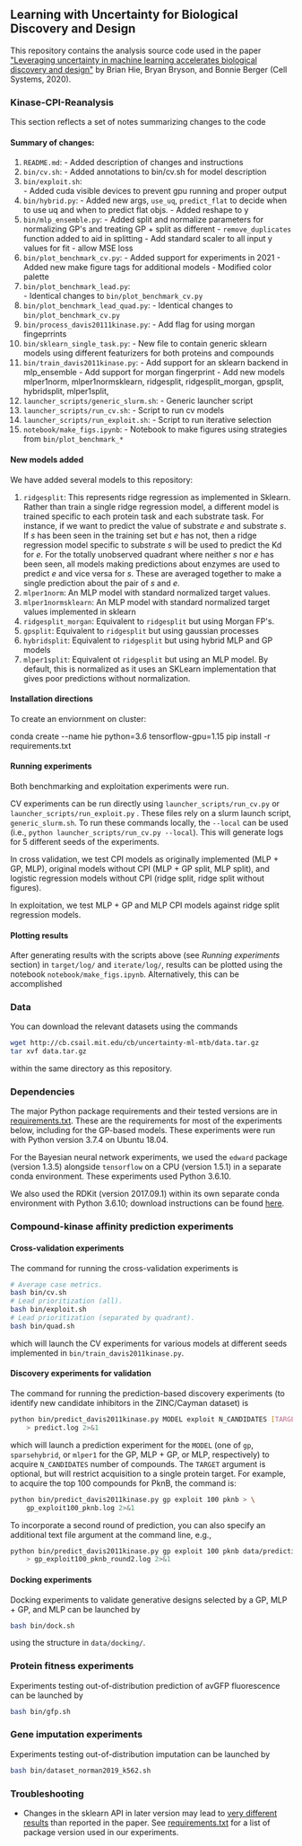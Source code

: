## Learning with Uncertainty for Biological Discovery and Design

This repository contains the analysis source code used in the paper ["Leveraging uncertainty in machine learning accelerates biological discovery and design"](https://www.cell.com/cell-systems/fulltext/S2405-4712(20)30364-1) by Brian Hie, Bryan Bryson, and Bonnie Berger (Cell Systems, 2020).

### Kinase-CPI-Reanalysis

This section reflects a set of notes summarizing changes to the code 

#### Summary of changes: 

1. `README.md`: 
        - Added description of changes and instructions
2. `bin/cv.sh`: 
        - Added annotations to bin/cv.sh for model description
3. `bin/exploit.sh`:  
        - Added cuda visible devices to prevent gpu running and proper output
4. `bin/hybrid.py`: 
        - Added new args, `use_uq`, `predict_flat` to decide when to use uq and when to predict flat objs. 
        - Added reshape to y
5. `bin/mlp_ensemble.py`: 
        - Added split and normalize parameters for normalizing GP's and treating GP + split as different
        - `remove_duplicates` function added to aid in splitting
        - Add standard scaler to all input y values for fit
        - allow MSE loss 
6. `bin/plot_benchmark_cv.py`: 
        - Added support for experiments in 2021
        - Added new make figure tags for additional models
        - Modified color palette
7. `bin/plot_benchmark_lead.py`:        
        - Identical changes to `bin/plot_benchmark_cv.py`
8. `bin/plot_benchmark_lead_quad.py`: 
        - Identical changes to `bin/plot_benchmark_cv.py`
9. `bin/process_davis20111kinase.py`:
        - Add flag for using morgan fingeprrints
10. `bin/sklearn_single_task.py`: 
        - New file to contain generic sklearn models using different featurizers for both proteins and compounds 
11. `bin/train_davis2011kinase.py`: 
        - Add support for an sklearn backend  in mlp_ensemble
        - Add support for morgan fingerprint
        - Add new models mlper1norm, mlper1normsklearn, ridgesplit, ridgesplit_morgan, gpsplit, hybridsplit, mlper1split,
12. `launcher_scripts/generic_slurm.sh`: 
        - Generic launcher script
13. `launcher_scripts/run_cv.sh`: 
        - Script to run cv models
14. `launcher_scripts/run_exploit.sh`: 
        - Script to run iterative selection
15. `notebook/make_figs.ipynb`:
        - Notebook to make figures using strategies from `bin/plot_benchmark_*`

#### New models added

We have added several models to this repository:
1. `ridgesplit`: This represents ridge regression as implemented in Sklearn. Rather than train a single ridge regression model, a different model is trained specific to each protein task and each substrate task. For instance, if we want to predict the value of substrate *e*  and substrate *s*. If *s* has been seen in the training set but *e* has not, then a ridge regression model specific to substrate *s* will be used to predict the Kd for *e*. For the totally unobserved quadrant where neither *s* nor *e* has been seen, all models making predictions about enzymes are used to predict *e* and vice versa for *s*. These are averaged together to make a single prediction about the pair of *s* and *e*. 
2. `mlper1norm`: An MLP model with standard normalized target values.
3. `mlper1normsklearn`: An MLP model with standard normalized target values implemented in sklearn
4. `ridgesplit_morgan`: Equivalent to `ridgesplit` but using Morgan FP's.
5. `gpsplit`: Equivalent to `ridgesplit` but using gaussian processes
6. `hybridsplit`: Equivalent to `ridgesplit` but using hybrid MLP and GP models
7. `mlper1split`: Equivalent ot `ridgesplit` but using an MLP model. By default, this is normalized as it uses an SKLearn implementation that gives poor predictions without normalization.


#### Installation directions

To create an enviornment on cluster: 

conda create --name hie python=3.6 tensorflow-gpu=1.15
pip install -r requirements.txt


#### Running experiments

Both benchmarking and exploitation experiments were run. 

CV experiments can be run directly using `launcher_scripts/run_cv.py` or `launcher_scripts/run_exploit.py` . These files rely on a slurm launch script, `generic_slurm.sh`. To run these commands locally, the `--local` can be used (i.e., `python launcher_scripts/run_cv.py --local`). This will generate logs for 5 different seeds of the experiments. 

In cross validation, we test CPI models as originally implemented (MLP + GP, MLP), original models without CPI (MLP + GP split, MLP split), and logistic regression models without CPI (ridge split, ridge split without figures). 

In exploitation, we test MLP + GP and MLP CPI models against ridge split regression models.

#### Plotting results

After generating results with the scripts above (see *Running experiments* section) in `target/log/` and `iterate/log/`,  results can be plotted using the notebook `notebook/make_figs.ipynb`. Alternatively, this can be accomplished 

### Data

You can download the relevant datasets using the commands
```bash
wget http://cb.csail.mit.edu/cb/uncertainty-ml-mtb/data.tar.gz
tar xvf data.tar.gz
```
within the same directory as this repository.

### Dependencies

The major Python package requirements and their tested versions are in [requirements.txt](requirements.txt). These are the requirements for most of the experiments below, including for the GP-based models. These experiments were run with Python version 3.7.4 on Ubuntu 18.04.

For the Bayesian neural network experiments, we used the `edward` package (version 1.3.5) alongside `tensorflow` on a CPU (version 1.5.1) in a separate conda environment. These experiments used Python 3.6.10.

We also used the RDKit (version 2017.09.1) within its own separate conda environment with Python 3.6.10; download instructions can be found [here](https://www.rdkit.org/docs/Install.html).

### Compound-kinase affinity prediction experiments

#### Cross-validation experiments

The command for running the cross-validation experiments is
```bash
# Average case metrics.
bash bin/cv.sh
# Lead prioritization (all).
bash bin/exploit.sh
# Lead prioritization (separated by quadrant).
bash bin/quad.sh
```
which will launch the CV experiments for various models at different seeds implemented in `bin/train_davis2011kinase.py`.

#### Discovery experiments for validation

The command for running the prediction-based discovery experiments (to identify new candidate inhibitors in the ZINC/Cayman dataset) is
```bash
python bin/predict_davis2011kinase.py MODEL exploit N_CANDIDATES [TARGET] \
    > predict.log 2>&1
```
which will launch a prediction experiment for the `MODEL` (one of `gp`, `sparsehybrid`, or `mlper1` for the GP, MLP + GP, or MLP, respectively) to acquire `N_CANDIDATES` number of compounds. The `TARGET` argument is optional, but will restrict acquisition to a single protein target. For example, to acquire the top 100 compounds for PknB, the command is:
```bash
python bin/predict_davis2011kinase.py gp exploit 100 pknb > \
    gp_exploit100_pknb.log 2>&1
```

To incorporate a second round of prediction, you can also specify an additional text file argument at the command line, e.g.,
```bash
python bin/predict_davis2011kinase.py gp exploit 100 pknb data/prediction_results.txt \
    > gp_exploit100_pknb_round2.log 2>&1
```

#### Docking experiments

Docking experiments to validate generative designs selected by a GP, MLP + GP, and MLP can be launched by
```bash
bash bin/dock.sh
```
using the structure in `data/docking/`.

### Protein fitness experiments

Experiments testing out-of-distribution prediction of avGFP fluorescence can be launched by
```bash
bash bin/gfp.sh
```

### Gene imputation experiments

Experiments testing out-of-distribution imputation can be launched by
```bash
bash bin/dataset_norman2019_k562.sh
```

### Troubleshooting

- Changes in the sklearn API in later version may lead to [very different results](https://github.com/brianhie/uncertainty/issues/3) than reported in the paper. See [requirements.txt](requirements.txt) for a list of package version used in our experiments.

